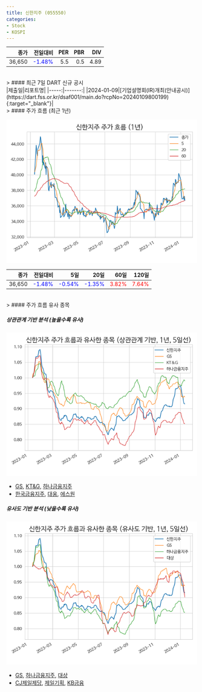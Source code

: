 ```yaml
---
title: 신한지주 (055550)
categories:
- Stock
- KOSPI
---
```


|종가|전일대비|PER|PBR|DIV|
|---:|-------:|--:|--:|--:|
|36,650|<span style="color: blue">-1.48%</span>|5.5|0.5|4.89|

<!-- more -->

<br>
> #### 최근 7일 DART 신규 공시

<br>
|제출일|리포트명|
|-----:|-------:|
|2024-01-09|[기업설명회(IR)개최(안내공시)](https://dart.fss.or.kr/dsaf001/main.do?rcpNo=20240109800199){:target="_blank"}|

<br>
> #### 주가 흐름 (최근 1년)

![055550](/assets/images/stock/055550.png)

|종가|전일대비|5일|20일|60일|120일|
|---:|-------:|--:|---:|---:|----:|
|36,650|<span style="color: blue">-1.48%</span>|<span style="color: blue">-0.54%</span>|<span style="color: blue">-1.35%</span>|<span style="color: red">3.82%</span>|<span style="color: red">7.64%</span>|

<br>
> #### 주가 흐름 유사 종목

##### 상관관계 기반 분석 (높을수록 유사)
![055550](/assets/images/stock/055550_corr.png)
- [GS](/078930/), [KT&G](/033780/), [하나금융지주](/086790/)
- [한국금융지주](/071050/), [대웅](/003090/), [에스원](/012750/)

##### 유사도 기반 분석 (낮을수록 유사)
![055550](/assets/images/stock/055550_sim.png)
- [GS](/078930/), [하나금융지주](/086790/), [대상](/001680/)
- [CJ제일제당](/097950/), [제일기획](/030000/), [KB금융](/105560/)